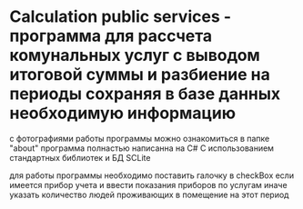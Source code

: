 # Calculation public services - программа для рассчета комунальных услуг с выводом итоговой суммы и разбиение на периоды сохраняя в базе данных необходимую информацию 
с фотографиями работы программы можно ознакомиться в папке "about" 
программа полнастью написанна на С# С использованием стандартных библиотек и БД SCLite 

для работы программы необходимо поставить галочку в checkBox если имеется прибор учета и ввести показания приборов по услугам
иначе указать количество людей проживающих в помещение на этот период 

